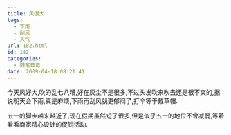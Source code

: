 ```yaml
---
title: 风很大
tags:
  - 下雨
  - 刮风
  - 天气
url: 182.html
id: 182
categories:
  - 随笔日记
date: 2009-04-18 08:21:41
---
```


今天风好大,吹的乱七八糟,好在灰尘不是很多,不过头发吹来吹去还是很不爽的,据说明天会下雨,真是麻烦,下雨再刮风就更郁闷了,打伞等于戴草帽.  

五一的脚步越来越近了,现在假期虽然短了很多,但是似乎五一的地位不曾减弱,等着看看商家精心设计的促销活动.